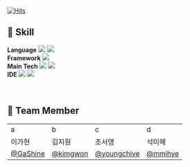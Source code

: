 [![Hits](https://hits.seeyoufarm.com/api/count/incr/badge.svg?url=https%3A%2F%2Fgithub.com%2FCapjjang23&count_bg=%232F2F5E&title_bg=%23AEAEAE&icon=&icon_color=%23E7E7E7&title=hits&edge_flat=false)](https://hits.seeyoufarm.com)

## 🔨 Skill
**Language**
<img src="https://img.shields.io/badge/Python-3776AB?style=flat&logo=python&logoColor=white"/>
<img src="https://img.shields.io/badge/Kotlin-7F52FF?style=flat&logo=kotlin&logoColor=white"/>
<br>
**Framework**
<img src="https://img.shields.io/badge/Django-092E20?style=flat&logo=django&logoColor=white"/>
<br>
**Main Tech**
<img src="https://img.shields.io/badge/pytorch-EE4C2C?style=flat&logo=pytorch&logoColor=white"/>
<img src="https://img.shields.io/badge/cnn-CC0000?style=flat&logo=cnn&logoColor=white"/>
<br>
**IDE** 
<img src="https://img.shields.io/badge/androidstudio-3DDC84?style=flat&logo=androidstudio&logoColor=white"/>
<img src="https://img.shields.io/badge/pycharm-000000?style=flat&logo=pycharm&logoColor=white"/>
<br>
<br>
<br>


## 👻 Team Member
<table>
  <tr> <td>a</td> <td>b</td> <td>c</td> <td>d</td> </tr>
  <tr> <td>이가현</td> <td>김지원</td> <td>조서영</td> <td>석미혜</td> </tr>
  <tr> <td><a href="https://github.com/Ga-Long">@GaShine</a></td> <td><a href="https://github.com/kimgwon">@kimgwon</a></td> <td><a href="https://github.com/youngchive">@youngchive</a></td> <td><a href="https://github.com/mmihye">@mmihye</a></td> </tr>
</table>

